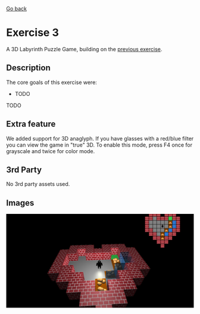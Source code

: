 [Go back](../)

# Exercise 3
A 3D Labyrinth Puzzle Game, building on the [previous exercise](../ueb02/).

## Description
The core goals of this exercise were:
* TODO

TODO

## Extra feature
We added support for 3D anaglyph. If you have glasses with a red/blue filter you can view the game in "true" 3D.
To enable this mode, press F4 once for grayscale and twice for color mode.

## 3rd Party
No 3rd party assets used.

## Images
![First Image](img1.png "Game Scene")
